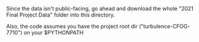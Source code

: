 Since the data isn't public-facing, go ahead and download the whole 
"2021 Final Project Data" folder into this directory.

Also, the code assumes you have the project root dir ("turbulence-CFOG-7710") on
your $PYTHONPATH